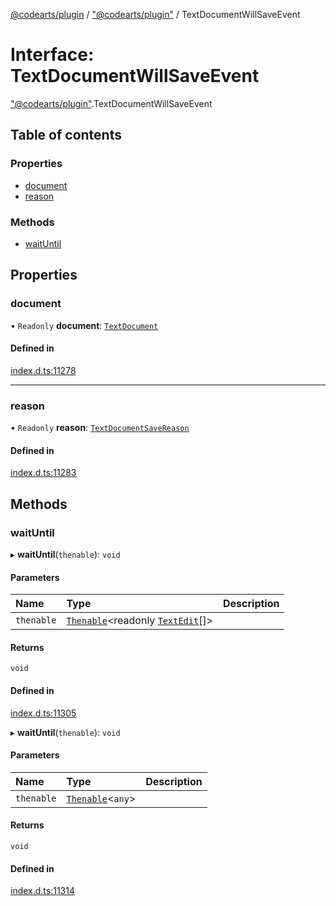 [@codearts/plugin](../README.md) / ["@codearts/plugin"](../modules/_codearts_plugin_.md) / TextDocumentWillSaveEvent

# Interface: TextDocumentWillSaveEvent

["@codearts/plugin"](../modules/_codearts_plugin_.md).TextDocumentWillSaveEvent

## Table of contents

### Properties

- [document](codearts_plugin_.TextDocumentWillSaveEvent.md#document)
- [reason](codearts_plugin_.TextDocumentWillSaveEvent.md#reason)

### Methods

- [waitUntil](codearts_plugin_.TextDocumentWillSaveEvent.md#waituntil)

## Properties

### document

• `Readonly` **document**: [`TextDocument`](codearts_plugin_.TextDocument.md)

#### Defined in

[index.d.ts:11278](https://github.com/huaweicloud/cloudide-plugin-api/blob/84e382d/index.d.ts#L11278)

___

### reason

• `Readonly` **reason**: [`TextDocumentSaveReason`](../enums/codearts_plugin_.TextDocumentSaveReason.md)

#### Defined in

[index.d.ts:11283](https://github.com/huaweicloud/cloudide-plugin-api/blob/84e382d/index.d.ts#L11283)

## Methods

### waitUntil

▸ **waitUntil**(`thenable`): `void`

#### Parameters

| Name | Type | Description |
| :------ | :------ | :------ |
| `thenable` | [`Thenable`](Thenable.md)<readonly [`TextEdit`](../classes/codearts_plugin_.TextEdit.md)[]\> |  |

#### Returns

`void`

#### Defined in

[index.d.ts:11305](https://github.com/huaweicloud/cloudide-plugin-api/blob/84e382d/index.d.ts#L11305)

▸ **waitUntil**(`thenable`): `void`

#### Parameters

| Name | Type | Description |
| :------ | :------ | :------ |
| `thenable` | [`Thenable`](Thenable.md)<`any`\> |  |

#### Returns

`void`

#### Defined in

[index.d.ts:11314](https://github.com/huaweicloud/cloudide-plugin-api/blob/84e382d/index.d.ts#L11314)
